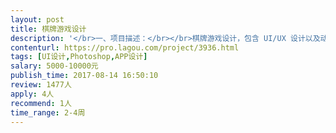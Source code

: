 ```yaml
---                
layout: post       
title: 棋牌游戏设计           
description: '</br>一、项目描述：</br></br>棋牌游戏设计，包含 UI/UX 设计以及动漫人物原画。</br>二、主要功能点：</br></br>棋牌对战，邀请好友，语音文字表情聊天。</br>三、可参考产品：</br></br>德州扑克</br>闲来麻将</br>四、人员要求：</br></br>1、有做过棋牌类游戏的优先。</br>2、良好的沟通能力和契约精神。</br>3、快速的响应。</br>'     
contenturl: https://pro.lagou.com/project/3936.html      
tags: [UI设计,Photoshop,APP设计]            
salary: 5000-10000元          
publish_time: 2017-08-14 16:50:10         
review: 1477人                   
apply: 4人                   
recommend: 1人                   
time_range: 2-4周              
---                 
```

